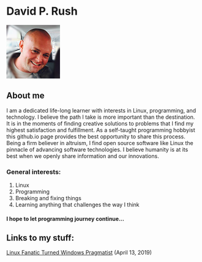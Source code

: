 # David P. Rush

![Thumbnail of me](thumbnail.png)

## About me

I am a dedicated life-long learner with interests in Linux, programming, and technology. I believe the path I take is more important than the destination. It is in the moments of finding creative solutions to problems that I find my highest satisfaction and fulfillment. As a self-taught programming hobbyist this github.io page provides the best opportunity to share this process. Being a firm believer in altruism, I find open source software like Linux the pinnacle of advancing software technologies. I believe humanity is at its best when we openly share information and our innovations. 

### General interests:

1. Linux
2. Programming
3. Breaking and fixing things
4. Learning anything that challenges the way I think

#### I hope to let programming journey continue...

## Links to my stuff:

[Linux Fanatic Turned Windows Pragmatist](./linux_fanatic_turned_windows_pragmatist.md) (April 13, 2019)
